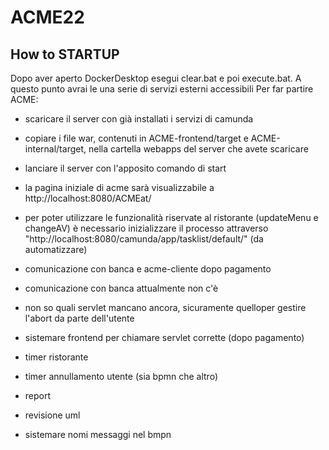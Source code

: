 # ACME22
## How to STARTUP
Dopo aver aperto DockerDesktop esegui clear.bat e poi execute.bat.
A questo punto avrai le una serie di servizi esterni accessibili
Per far partire ACME: 
* scaricare il server con già installati i servizi di camunda
* copiare i file war, contenuti in ACME-frontend/target e ACME-internal/target, nella cartella webapps del server che avete scaricare
* lanciare il server con l'apposito comando di start
* la pagina iniziale di acme sarà visualizzabile a http://localhost:8080/ACMEat/
* per poter utilizzare le funzionalità riservate al ristorante (updateMenu e changeAV) è necessario inizializzare il processo attraverso "http://localhost:8080/camunda/app/tasklist/default/" (da automatizzare)


* comunicazione con banca e acme-cliente dopo pagamento
* comunicazione con banca attualmente non c'è
* non so quali servlet mancano ancora, sicuramente quelloper gestire l'abort da parte dell'utente
* sistemare frontend per chiamare servlet corrette (dopo pagamento)
* timer ristorante
* timer annullamento utente (sia bpmn che altro)
* report
* revisione uml

* sistemare nomi messaggi nel bmpn





